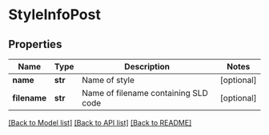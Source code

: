 # StyleInfoPost

## Properties
Name | Type | Description | Notes
------------ | ------------- | ------------- | -------------
**name** | **str** | Name of style | [optional] 
**filename** | **str** | Name of filename containing SLD code | [optional] 

[[Back to Model list]](../README.md#documentation-for-models) [[Back to API list]](../README.md#documentation-for-api-endpoints) [[Back to README]](../README.md)

